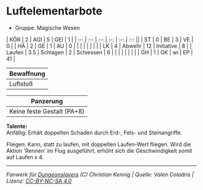 # Luftelementarbote  
- Gruppe: Magische Wesen  

| KÖR    | 2   | AGI      | 5  | GEI        | 1  |
| :-: | :-: | :-: | :-: | :-: | :-: ||
| ST     | 0   | BE       | 3  | VE         | 0  |
| HÄ     | 2   | GE       | 1  | AU         | 0  |
|        |     |          |    |            |    |
| LK     | 4   | Abwehr   | 12 | Initiative | 8  |
| Laufen | 3.5 | Schlagen | 2  | Schiessen  | 6  |
|        |     |          |    |            |    |
| GH     | 1   | GK       | wi | EP         | 41 |


| Bewaffnung |
| --- |
| Luftstoß |


| Panzerung |
| --- |
| Keine feste Gestalt (PA+8) |


**Talente:**  
Anfällig: Erhält doppelten Schaden durch Erd-, Fels- und Steinangriffe.

Fliegen: Kann, statt zu laufen, mit doppelten Laufen-Wert fliegen. Wird die Aktion 'Rennen' im Flug ausgeführt, erhöht sich die Geschwindigkeit somit auf Laufen x 4.





___
*Fanwerk für [Dungeonslayers](https://www.dungeonslayers.net/) (C) Christian Kennig | Quelle: Valen Coladris | Lizenz: [CC-BY-NC-SA 4.0](https://creativecommons.org/licenses/by-nc-sa/4.0/deed.de)*